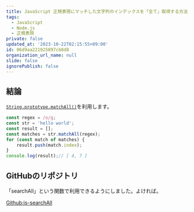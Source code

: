```yaml
---
title: JavaScript 正規表現にマッチした文字列のインデックスを「全て」取得する方法
tags:
  - JavaScript
  - Node.js
  - 正規表現
private: false
updated_at: '2023-10-22T02:15:55+09:00'
id: 06d9aa221925897cb8d8
organization_url_name: null
slide: false
ignorePublish: false
---
```

## 結論
[`String.prototype.matchAll()`](https://developer.mozilla.org/ja/docs/Web/JavaScript/Reference/Global_Objects/String/matchAll)を利用します。

```javascript
const regex = /o/g;
const str = 'hello world';
const result = [];
const matches = str.matchAll(regex);
for (const match of matches) {
    result.push(match.index);
}
console.log(result);// [ 4, 7 ]
```

## GitHubのリポジトリ
「searchAll」という関数で利用できるようにしました。よければ。

[Github:js-searchAll](https://github.com/aurora1530/js-searchAll)
